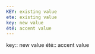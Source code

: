 ```yaml
---
KEY: existing value
ete: existing value
key: new value
été: accent value
---
```


key:: new value
été:: accent value